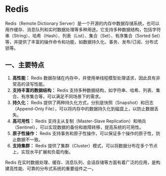 # Redis

Redis（Remote Dictionary Server）是一个开源的内存中数据存储系统，也可以用作缓存、消息队列和实时数据处理等多种用途。它支持多种数据结构，包括字符串（String）、哈希（Hash）、列表（List）、集合（Set）、有序集合（Sorted Set）等，并提供了丰富的操作命令和功能，如数据持久化、事务、发布/订阅、分布式锁等。

## 一、主要特点

1. **高性能：** Redis 数据存储在内存中，并使用单线程模型处理请求，因此具有非常高的读写性能。
2. **支持丰富的数据结构：** Redis 支持多种数据结构，如字符串、哈希、列表、集合、有序集合等，可以满足不同场景下的需求。
3. **持久化：** Redis 提供了两种持久化方式，分别是快照（Snapshot）和日志（Append-Only File），可以将内存中的数据持久化到磁盘上，以防止数据丢失。
4. **高可用性：** Redis 支持主从复制（Master-Slave Replication）和哨兵（Sentinel），可以实现数据的备份和故障转移，提高系统的可用性。
5. **原子性操作：** Redis 支持事务和原子性操作，可以保证多个操作的原子性，防止数据不一致。
6. **支持集群：** Redis 提供了集群（Cluster）模式，可以将数据分布在多个节点上，实现水平扩展和负载均衡。

Redis 在实时数据处理、缓存、消息队列、会话存储等方面有着广泛的应用，是构建高性能、可靠的分布式系统的重要组件之一。
